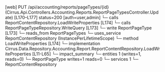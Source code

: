 [web] PUT /api/accounting/reports/pageTypes/{id}  (Cirrus.Api.Controllers.Accounting.Reports.ReportPageTypesController.Update)  [L170–L177] status=200 [auth=user,admin]
  └─ calls ReportContentRepository.LoadWriteProperties [L174]
  └─ calls ReportPageTypeRepository.WriteQuery [L173]
  └─ write ReportPageType [L173]
    └─ reads_from ReportPageTypes
  └─ uses_service ReportContentRepository (InstancePerLifetimeScope)
    └─ method LoadWriteProperties [L174]
      └─ implementation Cirrus.Data.Repository.Accounting.Report.ReportContentRepository.LoadWriteProperties [L11-L65]
  └─ impact_summary
    └─ entities 1 (writes=1, reads=0)
      └─ ReportPageType writes=1 reads=0
    └─ services 1
      └─ ReportContentRepository

